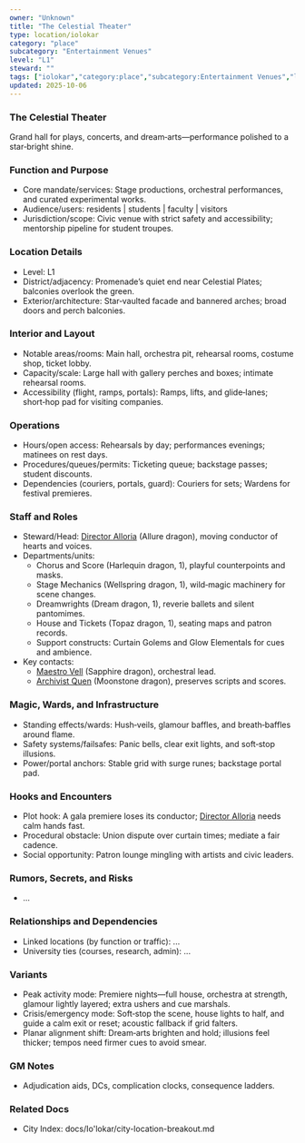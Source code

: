 ```yaml
---
owner: "Unknown"
title: "The Celestial Theater"
type: location/iolokar
category: "place"
subcategory: "Entertainment Venues"
level: "L1"
steward: ""
tags: ["iolokar","category:place","subcategory:Entertainment Venues","level:L1"]
updated: 2025-10-06
---
```

### The Celestial Theater

Grand hall for plays, concerts, and dream‑arts—performance polished to a star‑bright shine.

### Function and Purpose

- Core mandate/services: Stage productions, orchestral performances, and curated experimental works.
- Audience/users: residents | students | faculty | visitors
- Jurisdiction/scope: Civic venue with strict safety and accessibility; mentorship pipeline for student troupes.

### Location Details

- Level: L1
- District/adjacency: Promenade’s quiet end near Celestial Plates; balconies overlook the green.
- Exterior/architecture: Star‑vaulted facade and bannered arches; broad doors and perch balconies.

### Interior and Layout

- Notable areas/rooms: Main hall, orchestra pit, rehearsal rooms, costume shop, ticket lobby.
- Capacity/scale: Large hall with gallery perches and boxes; intimate rehearsal rooms.
- Accessibility (flight, ramps, portals): Ramps, lifts, and glide‑lanes; short‑hop pad for visiting companies.

### Operations

- Hours/open access: Rehearsals by day; performances evenings; matinees on rest days.
- Procedures/queues/permits: Ticketing queue; backstage passes; student discounts.
- Dependencies (couriers, portals, guard): Couriers for sets; Wardens for festival premieres.

### Staff and Roles

- Steward/Head: [Director Alloria](../People/director-alloria.md) (Allure dragon), moving conductor of hearts and voices.
- Departments/units:
  - Chorus and Score (Harlequin dragon, 1), playful counterpoints and masks.
  - Stage Mechanics (Wellspring dragon, 1), wild‑magic machinery for scene changes.
  - Dreamwrights (Dream dragon, 1), reverie ballets and silent pantomimes.
  - House and Tickets (Topaz dragon, 1), seating maps and patron records.
  - Support constructs: Curtain Golems and Glow Elementals for cues and ambience.
- Key contacts:
  - [Maestro Vell](../People/maestro-vell.md) (Sapphire dragon), orchestral lead.
  - [Archivist Quen](../People/archivist-quen.md) (Moonstone dragon), preserves scripts and scores.

### Magic, Wards, and Infrastructure

- Standing effects/wards: Hush‑veils, glamour baffles, and breath‑baffles around flame.
- Safety systems/failsafes: Panic bells, clear exit lights, and soft‑stop illusions.
- Power/portal anchors: Stable grid with surge runes; backstage portal pad.

### Hooks and Encounters

- Plot hook: A gala premiere loses its conductor; [Director Alloria](../People/director-alloria.md) needs calm hands fast.
- Procedural obstacle: Union dispute over curtain times; mediate a fair cadence.
- Social opportunity: Patron lounge mingling with artists and civic leaders.

### Rumors, Secrets, and Risks

- ...

### Relationships and Dependencies

- Linked locations (by function or traffic): ...
- University ties (courses, research, admin): ...

### Variants

- Peak activity mode: Premiere nights—full house, orchestra at strength, glamour lightly layered; extra ushers and cue marshals.
- Crisis/emergency mode: Soft‑stop the scene, house lights to half, and guide a calm exit or reset; acoustic fallback if grid falters.
- Planar alignment shift: Dream‑arts brighten and hold; illusions feel thicker; tempos need firmer cues to avoid smear.

### GM Notes

- Adjudication aids, DCs, complication clocks, consequence ladders.

### Related Docs

- City Index: docs/Io'lokar/city-location-breakout.md
